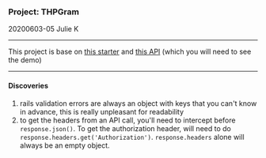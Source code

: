 ### Project: THPGram

20200603-05 Julie K

---

This project is base on [this starter](https://github.com/julienemo/react_starter) and [this API](https://github.com/julienemo/thp_next_42) (which you will need to see the demo)

---

#### Discoveries

1. rails validation errors are always an object with keys that you can't know in advance, this is really unpleasant for readability
2. to get the headers from an API call, you'll need to intercept before `response.json()`. To get the authorization header, will need to do `response.headers.get('Authorization')`. `response.headers` alone will always be an empty object.
